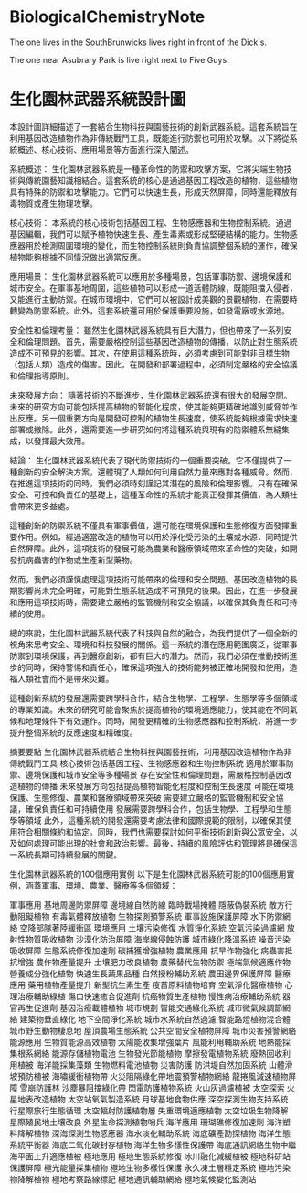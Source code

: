# BiologicalChemistryNote

The one lives in the SouthBrunwicks lives right in front of the Dick's.

The one near Asubrary Park is live right next to Five Guys.

# 生化園林武器系統設計圖

本設計圖詳細描述了一套結合生物科技與園藝技術的創新武器系統。這套系統旨在利用基因改造植物作為非傳統戰鬥工具，既能進行防禦也可用於攻擊。以下將從系統概述、核心技術、應用場景等方面進行深入闡述。

系統概述： 生化園林武器系統是一種革命性的防禦和攻擊方案，它將尖端生物技術與傳統園藝知識相結合。這套系統的核心是通過基因工程改造的植物，這些植物具有特殊的防禦和攻擊能力。它們可以快速生長，形成天然屏障，同時還能釋放有毒物質或產生物理攻擊。

核心技術： 本系統的核心技術包括基因工程、生物感應器和生物控制系統。通過基因編輯，我們可以賦予植物快速生長、產生毒素或形成堅硬結構的能力。生物感應器用於檢測周圍環境的變化，而生物控制系統則負責協調整個系統的運作，確保植物能夠根據不同情況做出適當反應。

應用場景： 生化園林武器系統可以應用於多種場景，包括軍事防禦、邊境保護和城市安全。在軍事基地周圍，這些植物可以形成一道活體防線，既能阻擋入侵者，又能進行主動防禦。在城市環境中，它們可以被設計成美觀的景觀植物，在需要時轉變為防禦系統。此外，這套系統還可用於保護重要設施，如發電廠或水源地。

安全性和倫理考量： 雖然生化園林武器系統具有巨大潛力，但也帶來了一系列安全和倫理問題。首先，需要嚴格控制這些基因改造植物的傳播，以防止對生態系統造成不可預見的影響。其次，在使用這種系統時，必須考慮到可能對非目標生物（包括人類）造成的傷害。因此，在開發和部署過程中，必須制定嚴格的安全協議和倫理指導原則。

未來發展方向： 隨著技術的不斷進步，生化園林武器系統還有很大的發展空間。未來的研究方向可能包括提高植物的智能化程度，使其能夠更精確地識別威脅並作出反應。另一個重要方向是開發可控制的植物生長速度，使系統能夠根據需求快速部署或撤除。此外，還需要進一步研究如何將這種系統與現有的防禦體系無縫集成，以發揮最大效用。

結論： 生化園林武器系統代表了現代防禦技術的一個重要突破。它不僅提供了一種創新的安全解決方案，還體現了人類如何利用自然力量來應對各種威脅。然而，在推進這項技術的同時，我們必須時刻謹記其潛在的風險和倫理影響。只有在確保安全、可控和負責任的基礎上，這種革命性的系統才能真正發揮其價值，為人類社會帶來更多益處。

這種創新的防禦系統不僅具有軍事價值，還可能在環境保護和生態修復方面發揮重要作用。例如，經過適當改造的植物可以用於淨化受污染的土壤或水源，同時提供自然屏障。此外，這項技術的發展可能為農業和醫療領域帶來革命性的突破，如開發抗病蟲害的作物或生產新型藥物。

然而，我們必須謹慎處理這項技術可能帶來的倫理和安全問題。基因改造植物的長期影響尚未完全明確，可能對生態系統造成不可預見的後果。因此，在進一步發展和應用這項技術時，需要建立嚴格的監管機制和安全協議，以確保其負責任和可持續的使用。

總的來說，生化園林武器系統代表了科技與自然的融合，為我們提供了一個全新的視角來思考安全、環境和科技發展的關係。這一系統的潛在應用範圍廣泛，從軍事防禦到環境保護，再到醫療創新，都有巨大的潛力。然而，我們必須在推動技術進步的同時，保持警惕和責任心，確保這項強大的技術能夠被正確地開發和使用，造福人類社會而不是帶來災難。

這種創新系統的發展還需要跨學科合作，結合生物學、工程學、生態學等多個領域的專業知識。未來的研究可能會聚焦於提高植物的環境適應能力，使其能在不同氣候和地理條件下有效運作。同時，開發更精確的生物感應器和控制系統，將進一步提升整個系統的反應速度和精確度。

摘要要點
生化園林武器系統結合生物科技與園藝技術，利用基因改造植物作為非傳統戰鬥工具
核心技術包括基因工程、生物感應器和生物控制系統
適用於軍事防禦、邊境保護和城市安全等多種場景
存在安全性和倫理問題，需嚴格控制基因改造植物的傳播
未來發展方向包括提高植物智能化程度和控制生長速度
可能在環境保護、生態修復、農業和醫療領域帶來突破
需要建立嚴格的監管機制和安全協議，確保負責任和可持續使用
發展需要跨學科合作，包括生物學、工程學和生態學等領域
此外，這種系統的開發還需要考慮法律和國際規範的限制，以確保其使用符合相關條約和協定。同時，我們也需要探討如何平衡技術創新與公眾安全，以及如何處理可能出現的社會和政治影響。最後，持續的風險評估和管理將是確保這一系統長期可持續發展的關鍵。

生化園林武器系統的100個應用實例
以下是生化園林武器系統可能的100個應用實例，涵蓋軍事、環境、農業、醫療等多個領域：

軍事應用
基地周邊防禦屏障
邊境線自然防線
臨時戰場掩體
隱蔽偽裝系統
敵方行動阻礙植物
有毒氣體釋放植物
生物探測預警系統
軍事設施保護屏障
水下防禦網絡
空降部隊著陸緩衝區
環境應用
土壤污染修復
水質淨化系統
空氣污染過濾網
放射性物質吸收植物
沙漠化防治屏障
海岸線侵蝕防護
城市綠化降溫系統
噪音污染吸收屏障
生態系統修復加速劑
碳捕獲增強植物
農業應用
抗旱作物強化
病蟲害抵抗增強
農作物產量提升
土壤肥力改良植物
農藥替代生物防禦
極端氣候適應作物
營養成分強化植物
快速生長蔬果品種
自然授粉輔助系統
農田邊界保護屏障
醫療應用
藥用植物產量提升
新型抗生素生產
疫苗原料植物培育
空氣淨化醫療植物
心理治療輔助綠植
傷口快速癒合促進劑
抗癌物質生產植物
慢性病治療輔助系統
器官再生促進劑
基因治療載體植物
城市規劃
智能交通綠化系統
城市微氣候調節網絡
建築物垂直綠化
地下空間淨化系統
城市水系統自然過濾
智能路燈植物混合體
城市野生動物棲息地
屋頂農場生態系統
公共空間安全植物屏障
城市災害預警網絡
能源應用
生物質能源高效植物
太陽能收集增強葉片
風能利用輔助系統
地熱能採集根系網絡
能源存儲植物電池
生物發光節能植物
摩擦發電植物系統
廢熱回收利用植被
海洋能採集藻類
生物燃料電池植物
災害防護
防洪堤自然加固系統
山體滑坡預防植被
海嘯緩衝植物帶
火災阻隔綠化帶地震預警植物網絡
龍捲風減速植物屏障
雪崩防護林
沙塵暴阻擋綠化帶
閃電防護植物系統
火山灰過濾植被
太空探索
火星地表改造植物
太空站氧氣製造系統
月球基地食物供應
深空探測生物支持系統
行星際旅行生態循環
太空輻射防護植物層
失重環境適應植物
太空垃圾生物降解
星際殖民地土壤改良
外星生命探測植物哨兵
海洋應用
珊瑚礁修復加速劑
海洋塑料降解植物
深海探測生物感應器
海水淡化輔助系統
海底礦產勘探植物
海洋生態系統平衡器
海底二氧化碳封存植物
海洋生物多樣性保護帶
海底通訊網絡生物中繼
海平面上升適應植被
極地應用
極地生態系統修復
冰川融化減緩植被
極地科研站保護屏障
極光能量採集植物
極地生物多樣性保護
永久凍土層穩定系統
極地污染物降解植物
極地考察路線標記
極地通訊輔助網絡
極地氣候變化監測站
